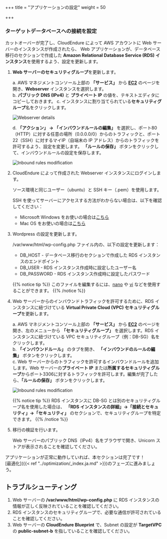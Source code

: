 +++
title = "アプリケーションの設定"
weight = 50

+++

### ターゲットデータベースへの接続を設定

カットオーバーが完了し、CloudEndure によって AWS アカウントに Web サーバーのインスタンスが作成されたら、
Web アプリケーションが、データベース移行のセクションで作成した **Amazon Relational Database Service (RDS) インスタンス**を使用するよう、設定を更新します。

1. **Web サーバーのセキュリティグループ**を更新します。

    a. AWS マネジメントコンソール上部の **「サービス」** から **<a href="https://console.aws.amazon.com/ec2/v2/home?region=us-west-2" target="_blank">EC2</a>** のページを開き、**Webserver** インスタンスを選択します。  
    b. **パブリック DNS (IPv4)** と **プライベート IP** の値を、テキストエディタにコピーしておきます。
    c. インスタンスに割り当てられている**セキュリティグループ**名をクリックします。

    ![Webserver details](/ce/webserver_details.ja.png)

    d. **「アクション」 → 「インバウンドルールの編集」** を選択し、ポート80（HTTP）に対する任意の場所（0.0.0.0/0）からのトラフィックと、ポート22（SSH）に対するマイIP（自端末の IP アドレス）からのトラフィックを許可するよう、設定を変更します。
    **「ルールの保存」** ボタンをクリックして、インバウンドルールの設定を保存します。

    ![Inbound rules modification](/ce/edit_webserver_inbound_rules.ja.png)

2. CloudEndure によって作成された Webserver インスタンスにログインします。

    ソース環境と同じユーザー（ubuntu）と SSH キー（.pem）を使用します。

    SSH を使ってサーバーにアクセスする方法がわからない場合は、以下を確認してください：
    - Microsoft Windows をお使いの場合は<a href="https://docs.aws.amazon.com/AWSEC2/latest/UserGuide/putty.html" target="_blank">こちら</a>
    - Mac OS をお使いの場合は<a href="https://docs.aws.amazon.com/quickstarts/latest/vmlaunch/step-2-connect-to-instance.html#sshclient" target="_blank">こちら</a>

3. Wordpress の設定を更新します。

    /var/www/html/wp-config.php ファイル内の、以下の設定を更新します：

    - DB_HOST - データベース移行のセクションで作成した RDS インスタンスのエンドポイント
    - DB_USER - RDS インスタンス作成時に設定したユーザー名
    - DB_PASSWORD - RDS インスタンス作成時に設定したパスワード

    {{% notice tip %}}
このファイルを編集するには、<a href="https://www.howtoforge.com/linux-nano-command/" target="_blank">nano</a> や <a href="https://www.washington.edu/computing/unix/vi.html" target="_blank">vi</a> などを使用することができます。
{{% /notice %}}     

4. Web サーバーからのインバウンドトラフィックを許可するために、RDS インスタンスに紐づけている **Virtual Private Cloud (VPC) セキュリティグループ**を更新します。

    a. AWS マネジメントコンソール上部の **「サービス」** から **<a href="https://console.aws.amazon.com/ec2/v2/home?region=us-west-2" target="_blank">EC2</a>** のページを開き、左のメニューから **「セキュリティグループ」** を選択します。RDS インスタンスに紐づけている VPC セキュリティグループ（例：DB-SG）名をクリックします。  
    b. **「インバウンドルール」** のタブを開き、 **「インバウンドのルールの編集」** ボタンをクリックします。  
    c. Web サーバーからのトラフィックを許可するインバウンドルールを追加します。Web サーバーの**プライベート IP** または**所属するセキュリティグループ**からポート3306に対するトラフィックを許可します。編集が完了したら、**「ルールの保存」** ボタンをクリックします。
    
    ![Inbound rules modification](/ce/database_update_security_group.ja.png)

    {{% notice tip %}}
RDS インスタンスに DB-SG とは別のセキュリティグループ名を使用した場合は、
**「RDS インスタンスの詳細」→「接続とセキュリティ」→「セキュリティ」** のセクションで、セキュリティグループを特定できます。
{{% /notice %}}     
    

5. 移行の検証を行います。

    Web サーバーのパブリック DNS（IPv4）名をブラウザで開き、Unicorn ストアが表示されることを確認してください。

アプリケーションが正常に動作していれば、本セクションは完了です！  
[最適化]({{< ref "../optimization/_index.ja.md" >}})のフェーズに進みましょう。

## トラブルシューティング

1. Web サーバーの **/var/www/html/wp-config.php** に RDS インスタンスの情報が正しく反映されていることを確認してください。
2. RDS インスタンスのセキュリティグループで、必要な通信が許可されていることを確認してください。
3. Web サーバーの **CloudEndure Blueprint** で、Subnet の設定が **TargetVPC** の **public-subnet-b** を指していることを確認してください。
